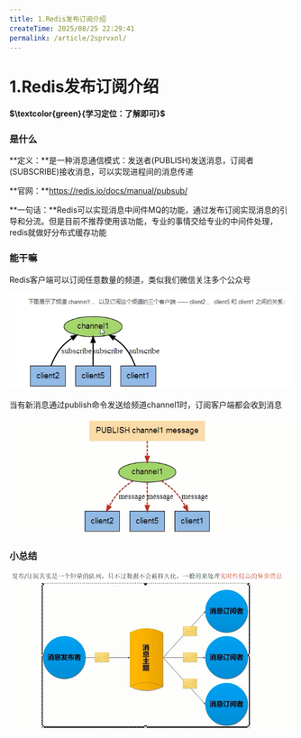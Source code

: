 ```yaml
---
title: 1.Redis发布订阅介绍
createTime: 2025/08/25 22:29:41
permalink: /article/2sprvxnl/
---
```

# 1.Redis发布订阅介绍

#### $\textcolor{green}{学习定位：了解即可}$

### 是什么

**定义：**是一种消息通信模式：发送者(PUBLISH)发送消息，订阅者(SUBSCRIBE)接收消息，可以实现进程间的消息传递

**官网：**https://redis.io/docs/manual/pubsub/

**一句话：**Redis可以实现消息中间件MQ的功能，通过发布订阅实现消息的引导和分流。但是目前不推荐使用该功能，专业的事情交给专业的中间件处理，redis就做好分布式缓存功能

### 能干嘛

Redis客户端可以订阅任意数量的频道，类似我们微信关注多个公众号

![](images/1.Redis订阅.jpg)

当有新消息通过publish命令发送给频道channel1时，订阅客户端都会收到消息

![](images/2.Redis发布.jpg)

### 小总结

![](images/3.发布订阅小总结.jpg)



